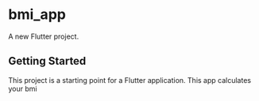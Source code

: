 # bmi_app

A new Flutter project.

## Getting Started

This project is a starting point for a Flutter application.
This app calculates your bmi 
